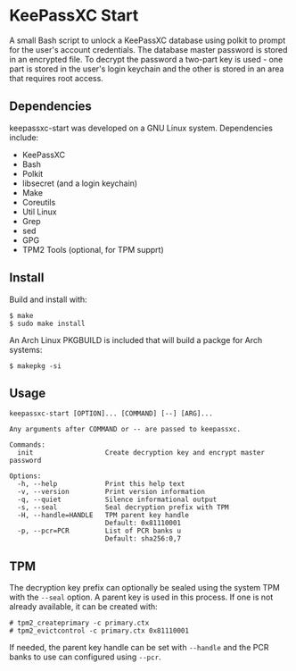 # KeePassXC Start

A small Bash script to unlock a KeePassXC database using polkit to prompt for the user's account credentials. The database master password is stored in an encrypted file. To decrypt the password a two-part key is used - one part is stored in the user's login keychain and the other is stored in an area that requires root access.

## Dependencies

keepassxc-start was developed on a GNU Linux system. Dependencies include:

  * KeePassXC
  * Bash
  * Polkit
  * libsecret (and a login keychain)
  * Make
  * Coreutils
  * Util Linux
  * Grep
  * sed
  * GPG
  * TPM2 Tools (optional, for TPM supprt)

## Install

Build and install with:

    $ make
    $ sudo make install

An Arch Linux PKGBUILD is included that will build a packge for Arch systems:

    $ makepkg -si

## Usage

    keepassxc-start [OPTION]... [COMMAND] [--] [ARG]...
    
    Any arguments after COMMAND or -- are passed to keepassxc.
    
    Commands:
      init                  Create decryption key and encrypt master password

    Options:
      -h, --help            Print this help text
      -v, --version         Print version information
      -q, --quiet           Silence informational output
      -s, --seal            Seal decryption prefix with TPM
      -H, --handle=HANDLE   TPM parent key handle
                            Default: 0x81110001
      -p, --pcr=PCR         List of PCR banks u
                            Default: sha256:0,7

## TPM

The decryption key prefix can optionally be sealed using the system TPM with the `--seal` option. A parent key is used in this process. If one is not already available, it can be created with:

    # tpm2_createprimary -c primary.ctx
    # tpm2_evictcontrol -c primary.ctx 0x81110001

If needed, the parent key handle can be set with `--handle` and the PCR banks to use can configured using `--pcr`.
